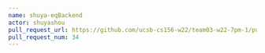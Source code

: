 ```yaml
---
name: shuya-eqBackend
actor: shuyashou
pull_request_url: https://github.com/ucsb-cs156-w22/team03-w22-7pm-1/pull/34
pull_request_num: 34
---
```

